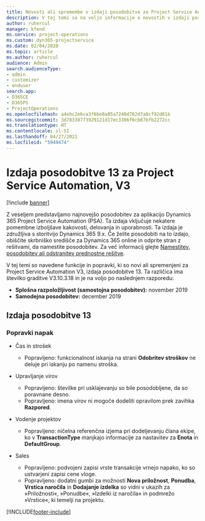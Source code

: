 ```yaml
---
title: Novosti ali spremembe v izdaji posodobitve za Project Service Automation 13, V3
description: V tej temi so na voljo informacije o novostih v izdaji posodobitve za Project Service Automation 13, V3.
author: ruhercul
manager: kfend
ms.service: project-operations
ms.custom: dyn365-projectservice
ms.date: 02/04/2020
ms.topic: article
ms.author: ruhercul
audience: Admin
search.audienceType:
- admin
- customizer
- enduser
search.app:
- D365CE
- D365PS
- ProjectOperations
ms.openlocfilehash: a4ebc2e6ca3f6be0a05a7240d762d7a8cf92d81b
ms.sourcegitcommit: 3d78338773929121d17ec3386f6cb67bfb2272cc
ms.translationtype: HT
ms.contentlocale: sl-SI
ms.lasthandoff: 04/27/2021
ms.locfileid: "5949474"
---
```

# <a name="project-service-automation-update-release-13-v3"></a>Izdaja posodobitve 13 za Project Service Automation, V3

[!include [banner](../includes/psa-now-project-operations.md)]

Z veseljem predstavljamo najnovejšo posodobitev za aplikacijo Dynamics 365 Project Service Automation (PSA). Ta izdaja vključuje nekatere pomembne izboljšave kakovosti, delovanja in uporabnosti. Ta izdaja je združljiva s storitvijo Dynamics 365 9.x. Če želite posodobiti na to izdajo, obiščite skrbniško središče za Dynamics 365 online in odprite stran z rešitvami, da namestite posodobitev. Za več informacij glejte [Namestitev, posodobitev ali odstranitev prednostne rešitve](/power-platform/admin/install-remove-preferred-solution).

V tej temi so navedene funkcije in popravki, ki so novi ali spremenjeni za Project Service Automation V3, izdaja posodobitve 13. Ta različica ima številko graditve V3.10.3.18 in je na voljo po naslednjem razporedu:

- **Splošna razpoložljivost (samostojna posodobitev):** november 2019
- **Samodejna posodobitev:** december 2019


## <a name="update-release-13"></a>Izdaja posodobitve 13 

### <a name="bug-fixes"></a>Popravki napak

- Čas in strošek

     - Popravljeno: funkcionalnost iskanja na strani **Odobritev stroškov** ne deluje pri iskanju po namenu stroška.

- Upravljanje virov

     - Popravljeno: številke pri usklajevanju so bile posodobljene, da so poravnane desno.
     - Popravljeno: imena virov ni mogoče dodeliti opravilom prek zavihka **Razpored**.

- Vodenje projektov

     - Popravljeno: ničelna referenčna izjema pri dodeljevanju člana ekipe, ko v **TransactionType** manjkajo informacije za nastavitev za **Enota** in **DefaultGroup**.

- Sales

     - Popravljeno: podvojeni zapisi vrste transakcije vrnejo napako, ko so ustvarjeni zapisi cene vloge.
     - Popravljeno: dodatni gumbi za možnosti **Nova priložnost**, **Ponudba**, **Vrstica naročila** in **Dodajanje izdelka** so vidni v ukazih za »Priložnosti«, »Ponudbe«, »Izdelki iz naročila« in podmrežo »Vrstice«, ki temelji na projektu.




[!INCLUDE[footer-include](../includes/footer-banner.md)]
